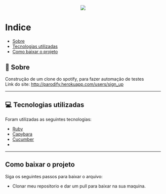 <h1 align="center">
    <img 
        src="https://app.qaninja.com.br/files/instancia_485//image/vUvgkkkYt2taSSJVlU9iyKWmLErVRXGqtqpzfok9.png" 
    >
    </img>
</h1>

# Indice
- [Sobre](#-sobre)
- [Tecnologias utilizadas](#-tecnologias-utilizadas)
- [Como baixar o projeto](#como-baixar-o-projeto)

## 👀 Sobre

Construção de um clone do spotify, para fazer automação de testes <br>
Link do site: http://parodify.herokuapp.com/users/sign_up 

---

## 💻 Tecnologias utilizadas

Foram utilizadas as seguintes tecnologias:

- [Ruby](https://www.jetbrains.com/ruby/)
- [Capybara](https://github.com/teamcapybara/capybara)
- [Cucumber](https://cucumber.io/)
- 
---

## Como baixar o projeto 

Siga os seguintes passos para baixar o arquivo:

- Clonar meu repositorio e dar um pull para baixar na sua maquina.
